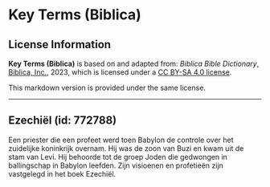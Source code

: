 # Key Terms (Biblica)

## License Information

**Key Terms (Biblica)** is based on and adapted from: _Biblica Bible Dictionary_, [Biblica, Inc.](https://www.biblica.com/), 2023, which is licensed under a [CC BY-SA 4.0 license](https://creativecommons.org/licenses/by-sa/4.0/legalcode.en).

This markdown version is provided under the same license.



--------------------------------

## Ezechiël (id: 772788)

Een priester die een profeet werd toen Babylon de controle over het zuidelijke koninkrijk overnam. Hij was de zoon van Buzi en kwam uit de stam van Levi. Hij behoorde tot de groep Joden die gedwongen in ballingschap in Babylon leefden. Zijn visioenen en profetieën zijn vastgelegd in het boek Ezechiël.


